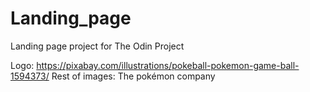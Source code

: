 # Landing_page
Landing page project for The Odin Project


Logo: https://pixabay.com/illustrations/pokeball-pokemon-game-ball-1594373/
Rest of images: The pokémon company